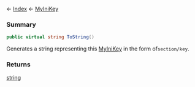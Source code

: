 ← [Index](Api-Index) ← [MyIniKey](VRage.Game.ModAPI.Ingame.Utilities.MyIniKey)

### Summary

```csharp
public virtual string ToString()
```

Generates a string representing this [MyIniKey](VRage.Game.ModAPI.Ingame.Utilities.MyIniKey) in the form of`section/key`.

### Returns

[string](System.String)



